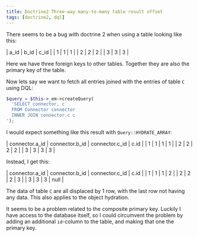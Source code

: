 ```yaml
---
title: Doctrine2 Three-way many-to-many table result offset
tags: [doctrine2, dql]
---
```


There seems to be a bug with doctrine 2 when using a table looking like this:

| a\_id | b\_id | c\_id |
|    1 |    1 |    1 |
|    2 |    2 |    2 |
|    3 |    3 |    3 |

Here we have three foreign keys to other tables.
Together they are also the primary key of the table.

Now lets say we want to fetch all entries joined with the entries of table ```C``` using DQL:

~~~ php
$query = $this->_em->createQuery(
  'SELECT connector, c
  FROM Connector connector
  INNER JOIN connector.c c
');
~~~

I would expect something like this result with ```Query::HYDRATE_ARRAY```:

| connector.a\_id | connector.b\_id | connector.c\_id | c.id |
|    1 |    1 |    1 |    1 |
|    2 |    2 |    2 |    2 |
|    3 |    3 |    3 |    3 |

Instead, I get this:

| connector.a\_id | connector.b\_id | connector.c\_id | c.id |
|    1 |    1 |    1 |    2 |
|    2 |    2 |    2 |    3 |
|    3 |    3 |    3 | null |

The data of table ```C``` are all displaced by 1 row, with the last row not having any data.
This also applies to the object hydration.

It seems to be a problem related to the composite primary key.
Luckily I have access to the database itself, so I could circumvent the problem by adding an additional ```id```-column to the table, and making that one the primary key.